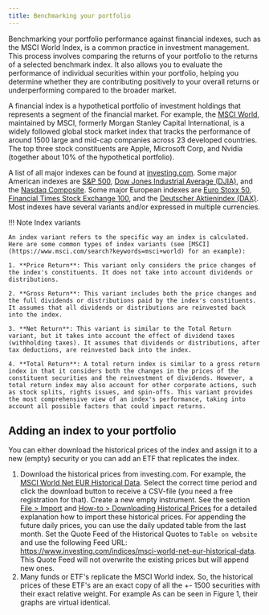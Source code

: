 ```yaml
---
title: Benchmarking your portfolio
---
```

Benchmarking your portfolio performance against financial indexes, such as the MSCI World Index, is a common practice in investment management. This process involves comparing the returns of your portfolio to the returns of a selected benchmark index. It also allows you to evaluate the performance of individual securities within your portfolio, helping you determine whether they are contributing positively to your overall returns or underperforming compared to the broader market.

A financial index is a hypothetical portfolio of investment holdings that represents a segment of the financial market. For example, the [MSCI World](https://www.msci.com/documents/10199/178e6643-6ae6-47b9-82be-e1fc565ededb), maintained by MSCI, formerly Morgan Stanley Capital International, is a widely followed global stock market index that tracks the performance of around 1500 large and mid-cap companies across 23 developed countries. The top three stock constituents are Apple, Microsoft Corp, and Nvidia (together about 10% of the hypothetical portfolio).

A list of all major indexes can be found at [investing.com](https://www.investing.com/indices/major-indices). Some major American indexes are [S&P 500](https://www.spglobal.com/spdji/en/indices/equity/sp-500/), [Dow Jones Industrial Average (DJIA)](https://www.spglobal.com/spdji/en/indices/equity/dow-jones-industrial-average/#overview), and the [Nasdaq Composite](https://www.nasdaq.com/market-activity/indexes/ixic). Some major European indexes are [Euro Stoxx 50](https://www.stoxx.com/index-details?symbol=SX5E), [Financial Times Stock Exchange 100](https://www.ftse.com/products/indices/UK), and the [Deutscher Aktienindex (DAX)](https://www.dax-index.de/en/). Most indexes have several variants and/or expressed in multiple currencies.

!!! Note Index variants

    An index variant refers to the specific way an index is calculated. Here are some common types of index variants (see [MSCI](https://www.msci.com/search?keywords=msci+world) for an example):

    1. **Price Return**: This variant only considers the price changes of the index's constituents. It does not take into account dividends or distributions.

    2. **Gross Return**: This variant includes both the price changes and the full dividends or distributions paid by the index's constituents. It assumes that all dividends or distributions are reinvested back into the index.

    3. **Net Return**: This variant is similar to the Total Return variant, but it takes into account the effect of dividend taxes (withholding taxes). It assumes that dividends or distributions, after tax deductions, are reinvested back into the index.

    4. **Total Return**: A total return index is similar to a gross return index in that it considers both the changes in the prices of the constituent securities and the reinvestment of dividends. However, a total return index may also account for other corporate actions, such as stock splits, rights issues, and spin-offs. This variant provides the most comprehensive view of an index's performance, taking into account all possible factors that could impact returns.

## Adding an index to your portfolio

You can either download the historical prices of the index and assign it to a new (empty) security or you can add an ETF that replicates the index.

1. Download the historical prices from investing.com. For example, the [MSCI World Net EUR Historical Data](https://www.investing.com/indices/msci-world-net-eur-historical-data). Select the correct time period and click the download button to receive a CSV-file (you need a free registration for that). Create a new empty instrument. See the section [File > Import](../reference/file/import.md#csv-files-comma-separated-values) and [How-to > Downloading Historical Prices](./downloading-historical-prices/csv-file.md#investingcom) for a detailed explanation how to import these historical prices. For appending the future daily prices, you can use the daily updated table from the last month. Set the Quote Feed of the Historical Quotes to `Table on website` and use the following Feed URL: https://www.investing.com/indices/msci-world-net-eur-historical-data. This Quote Feed will not overwrite the existing prices but will append new ones.
2. Many funds or ETF's replicate the MSCI World index. So, the historical prices of these ETF's are an exact copy of all the +- 1500 securities with their exact relative weight. For example As can be seen in Figure 1, their graphs are virtual identical.
